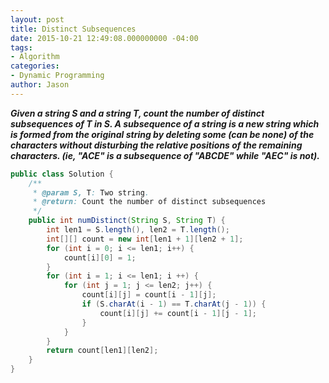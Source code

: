 ```yaml
---
layout: post
title: Distinct Subsequences
date: 2015-10-21 12:49:08.000000000 -04:00
tags:
- Algorithm
categories:
- Dynamic Programming
author: Jason
---
```

<p><strong><em>Given a string S and a string T, count the number of distinct subsequences of T in S. A subsequence of a string is a new string which is formed from the original string by deleting some (can be none) of the characters without disturbing the relative positions of the remaining characters. (ie, "ACE" is a subsequence of "ABCDE" while "AEC" is not).</em></strong></p>


``` java
public class Solution {
    /**
     * @param S, T: Two string.
     * @return: Count the number of distinct subsequences
     */
    public int numDistinct(String S, String T) {
        int len1 = S.length(), len2 = T.length();
        int[][] count = new int[len1 + 1][len2 + 1];
        for (int i = 0; i <= len1; i++) {
            count[i][0] = 1;
        }
        for (int i = 1; i <= len1; i ++) {
            for (int j = 1; j <= len2; j++) {
                count[i][j] = count[i - 1][j];
                if (S.charAt(i - 1) == T.charAt(j - 1)) {
                    count[i][j] += count[i - 1][j - 1];
                }
            }
        }
        return count[len1][len2];
    }
}
```
